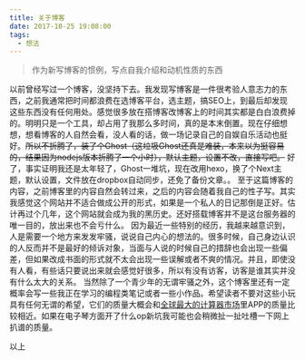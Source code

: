```yaml
---
title: 关于博客
date: 2017-10-25 19:08:00
tags: 
  - 想法
---
```


> 作为新写博客的惯例，写点自我介绍和动机性质的东西

以前曾经写过一个博客，没坚持下去。我发现写博客是一件很考验人意志力的东西，之前我通常把时间都浪费在选博客平台，选主题，搞SEO上，到最后却发现这些东西没有任何用处。感觉很多放在搭博客改博客上的时间其实都是白白浪费掉的。明明只是一个工具，却占用了我那么多时间，真的是本末倒置。现在仔细想想，想看博客的人自然会看，没人看的话，做一场记录自己的自娱自乐活动也挺好。~~所以不折腾了，装了个Ghost（这垃圾Ghost还真是难装，本来以为挺容易的，结果因为nodejs版本折腾了一个小时），默认主题，设置不改，直接写吧。~~ 好了，事实证明我还是太年轻了，Ghost一堆坑，现在改用hexo，换了个Next主题，默认设置，文件放在dropbox自动同步，还免了备份文章。。
至于这篇博客的内容，之前博客里的内容自然会转过来，之后的内容会随着我自己的性子写。其实我感觉这个网站并不适合做成公开的形式，如果是一个私人的日记那倒是正好。估计再过个几年，这个网站就会成为我的黑历史。还好搭载博客并不是这台服务器的唯一目的，放出来也不会亏什么。
因为最近一些特别的经历，我越来越意识到，人是需要一个地方来发发牢骚，说说自己内心的想法的。很多时候，自己身边认识的人反而并不是最好的倾诉对象，当面与人说的时候自己的措辞也会出现一些偏差，但如果改成书面的形式就不太会出现一些误解或者不爽的情况。并且，即使没有人看，有些话只要说出来就会感觉好很多，所以有没有访客，访客是谁其实并没有什么太大的关系。
当然除了一个青少年的无谓牢骚之外，这个博客里还有一定概率会写一些我正在学习的编程类笔记或者一些小作品。希望读者不要对这些小玩具有任何无谓的希望，它们的质量大概会和[全球最大的计算器市场](https://coolapk.com)里APP的质量比较相近。如果在电子琴方面开了什么op新坑我可能也会稍微扯一扯吐槽一下网上扒谱的质量。

以上
